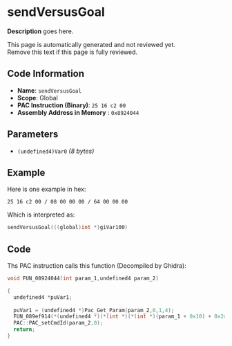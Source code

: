 # sendVersusGoal

**Description** goes here.

This page is automatically generated and not reviewed yet.<br>Remove this text if this page is fully reviewed.

## Code Information

- **Name**: `sendVersusGoal`
- **Scope**: Global
- **PAC Instruction (Binary)**: `25 16 c2 00`
- **Assembly Address in Memory** : `0x8924044`

## Parameters

- `(undefined4)Var0` *(8 bytes)*

## Example

Here is one example in hex:

```25 16 c2 00 / 08 00 00 00 / 64 00 00 00```

Which is interpreted as:

```c
sendVersusGoal(((global)int *)giVar100)
```

## Code

Ths PAC instruction calls this function (Decompiled by Ghidra):

```c
void FUN_08924044(int param_1,undefined4 param_2)

{
  undefined4 *puVar1;
  
  puVar1 = (undefined4 *)Pac_Get_Param(param_2,0,1,4);
  FUN_089ef914(*(undefined4 *)(*(int *)(*(int *)(param_1 + 0x10) + 0x2d8) + 0x58),*puVar1);
  PAC::PAC_setCmdId(param_2,0);
  return;
}
```

